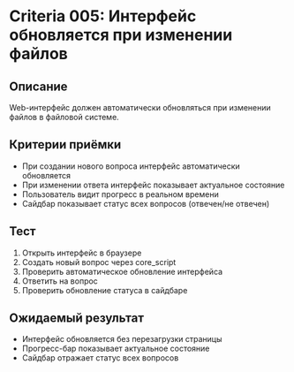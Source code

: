 # Criteria 005: Интерфейс обновляется при изменении файлов

## Описание
Web-интерфейс должен автоматически обновляться при изменении файлов в файловой системе.

## Критерии приёмки
- При создании нового вопроса интерфейс автоматически обновляется
- При изменении ответа интерфейс показывает актуальное состояние
- Пользователь видит прогресс в реальном времени
- Сайдбар показывает статус всех вопросов (отвечен/не отвечен)

## Тест
1. Открыть интерфейс в браузере
2. Создать новый вопрос через core_script
3. Проверить автоматическое обновление интерфейса
4. Ответить на вопрос
5. Проверить обновление статуса в сайдбаре

## Ожидаемый результат
- Интерфейс обновляется без перезагрузки страницы
- Прогресс-бар показывает актуальное состояние
- Сайдбар отражает статус всех вопросов
